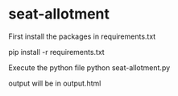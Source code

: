 # seat-allotment

First install the packages in requirements.txt

pip install -r requirements.txt

Execute the python file
python seat-allotment.py

output will be in output.html

